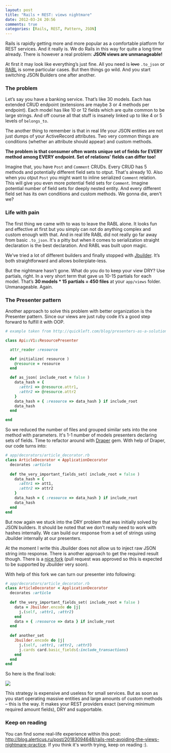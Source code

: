 ```yaml
---
layout: post
title: "Rails + REST: views nightmare"
date: 2012-03-24 20:56
comments: true
categories: [Rails, REST, Pattern, JSON]
---
```


Rails is rapidly getting more and more popular as a comfortable platform for REST services. And it really is. We do Rails in this way for quite a long time already. There is however a real problem: **JSON views are unmanageable!**

At first it may look like everything’s just fine. All you need is <s>love</s> `.to_json` or [RABL](https://github.com/nesquena/rabl) is some particular cases. But then things go wild. And you start switching JSON Builders one after another.

### The problem

Let’s say you have a banking service. That’s like 30 models. Each has extended CRUD endpoint (extensions are maybe 3 or 4 methods per endpoint). Each model has like 10 or 12 fields which are quite common to be large strings. And off course all that stuff is insanely linked up to like 4 or 5 levels of `belongs_to`.

The another thing to remember is that in real life your JSON entities are not just dumps of your ActiveRecord attributes. Two very common things are conditions (whether an attribute should appear) and custom methods.

**The problem is that consumer often wants unique set of fields for EVERY method among EVERY endpoint. Set of relations' fields can differ too!** 

<!-- more -->

Imagine that, you have `Post` and `Comment` CRUDs. Every CRUD has 5 methods and potentially different field sets to otput. That's already 10. Also when you otput `Post` you might want to inline serialized `Comment` relation. This will give you even more potential field sets for `Comment`. Imagine potential number of field sets for deeply nested entity. And every different field set has its own conditions and custom methods. We gonna die, aren't we?

### Life with pain

The first thing we came with to was to leave the RABL alone. It looks fun and effective at first but you simply can not do anything complex and custom enough with that. And in real life RABL did not really go far away from basic `.to_json`. It's a pitty but when it comes to serialization straight declaration is the best declaration. And RABL was built upon magic.

We’ve tried a lot of different builders and finally stopped with [Jbuilder](http://github.com/rails/jbuilder). It’s both straightforward and allows boilerplate-less.

But the nightmare hasn’t gone. What do you do to keep your view DRY? Use partials, right. In a very short term that gave us 10-15 partials for each model. That’s **30 models * 15 partials = 450 files** at your `app/views` folder. Unmanageable. Again.

### The Presenter pattern

Another approach to solve this problem with better organization is the Presenter pattern. Since our views are just ruby code it’s a good step forward to fulfill it with OOP.

``` ruby
# example taken from http://quickleft.com/blog/presenters-as-a-solution-to-asjson-woes-in-rails-apis

class Api::V1::ResourcePresenter

  attr_reader :resource

  def initialize( resource )
    @resource = resource
  end

  def as_json( include_root = false )
    data_hash = {
      :attr1 => @resource.attr1,
      :attr2 => @resource.attr2
    }
    data_hash = { :resource => data_hash } if include_root
    data_hash
  end

end
```

So we reduced the number of files and grouped similar sets into the one method with parameters. It's 1-1 number of models presenters declaring sets of fields. Time to refactor around with [Draper](https://github.com/jcasimir/draper) gem. With help of Draper, our code turns into:

``` ruby
# app/decorators/article_decorator.rb
class ArticleDecorator < ApplicationDecorator
  decorates :article
 
  def the_very_important_fields_set( include_root = false )
    data_hash = {
      :attr1 => att1,
      :attr2 => attr2
    }
    data_hash = { :resource => data_hash } if include_root
    data_hash
  end
end
```

But now again we stuck into the DRY problem that was initially solved by JSON builders. It should be noted that we don’t really need to work with hashes internally. We can build our response from a set of strings using Jbuilder internally at our presenters.

At the moment I write this Jbuilder does not allow us to inject raw JSON string into response. There is another approach to get the required result though. There is a [nice fork](https://github.com/rails/jbuilder/pull/23) (pull request was approved so this is expected to be supported by Jbuilder very soon).

With help of this fork we can turn our presenter into following:

``` ruby
# app/decorators/article_decorator.rb
class ArticleDecorator < ApplicationDecorator
  decorates :article
 
  def the_very_important_fields_set( include_root = false )
    data = Jbuilder.encode do |j|
      j.(self, :attr1, :attr2)
    end
    data = { :resource => data } if include_root
  end
 
  def another_set
    Jbuilder.encode do |j|
      j.(self, :attr1, :attr2, :attr3)
      j.cards card.basic_fields(:include_transactions)
    end
  end
end
```

So here is the final look:

![](http://media.tumblr.com/tumblr_m1ebls2GWl1r9yc7i.png)

This strategy is expensive and useless for small services. But as soon as you start operating massive entities and large amounts of custom methods – this is the way. It makes your REST providers exact (serving minimum required amount fields), DRY and supportable.

### Keep on reading

You can find some real-life experience within this post: <http://blog.alerticus.ru/post/20183094648/rails-rest-avoiding-the-views-nightmare-practice>. If you think it's worth trying, keep on reading :).